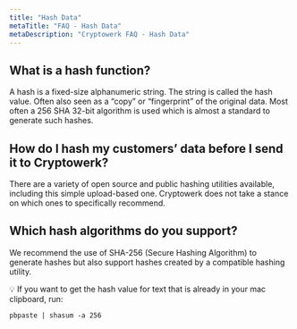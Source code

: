 ```yaml
---
title: "Hash Data"
metaTitle: "FAQ - Hash Data"
metaDescription: "Cryptowerk FAQ - Hash Data"
---
```

## What is a hash function?
A hash is a fixed-size alphanumeric string. The string is called the hash value. Often also seen as a “copy” or “fingerprint” of the original data. Most often a 256 SHA 32-bit algorithm is used which is almost a standard to generate such hashes.

## How do I hash my customers’ data before I send it to Cryptowerk?
There are a variety of open source and public hashing utilities available, including this simple upload-based one. Cryptowerk does not take a stance on which ones to specifically recommend.

## Which hash algorithms do you support?
We recommend the use of SHA-256 (Secure Hashing Algorithm) to generate hashes but also support hashes created by a compatible hashing utility.

💡 If you want to get the hash value for text that is already in your mac  clipboard, run:
```
pbpaste | shasum -a 256
```
